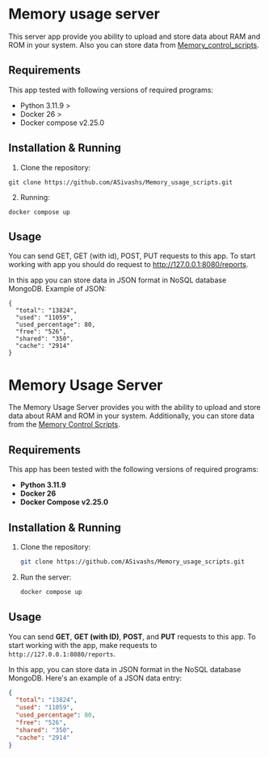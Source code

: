 # Memory usage server

This server app provide you ability to upload and store data about RAM and ROM in your system. Also you can store data from [Memory_control_scripts](https://github.com/ASivashs/Memory_usage_scripts). 


## Requirements

This app tested with following versions of required programs:

- Python 3.11.9 > 
- Docker 26 > 
- Docker compose v2.25.0


## Installation & Running

1. Clone the repository:
```
git clone https://github.com/ASivashs/Memory_usage_scripts.git
```

2. Running:
```
docker compose up
```


## Usage

You can send GET, GET (with id), POST, PUT requests to this app. To start working with app you should do request to http://127.0.0.1:8080/reports.

In this app you can store data in JSON format in NoSQL database MongoDB. Example of JSON:
```
{
  "total": "13824",
  "used": "11059",
  "used_percentage": 80,
  "free": "526",
  "shared": "350",
  "cache": "2914"
}
```





# Memory Usage Server

The Memory Usage Server provides you with the ability to upload and store data about RAM and ROM in your system. Additionally, you can store data from the [Memory Control Scripts](https://github.com/ASivashs/Memory_usage_scripts).

## Requirements

This app has been tested with the following versions of required programs:

- **Python 3.11.9**
- **Docker 26**
- **Docker Compose v2.25.0**

## Installation & Running

1. Clone the repository:
    ```bash
    git clone https://github.com/ASivashs/Memory_usage_scripts.git
    ```

2. Run the server:
    ```bash
    docker compose up
    ```

## Usage

You can send **GET**, **GET (with ID)**, **POST**, and **PUT** requests to this app. To start working with the app, make requests to `http://127.0.0.1:8080/reports`.

In this app, you can store data in JSON format in the NoSQL database MongoDB. Here's an example of a JSON data entry:

```json
{
  "total": "13824",
  "used": "11059",
  "used_percentage": 80,
  "free": "526",
  "shared": "350",
  "cache": "2914"
}
```